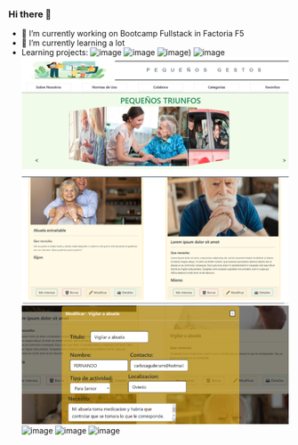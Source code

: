 ### Hi there 👋
- 🔭 I’m currently working on Bootcamp Fullstack in Factoria F5
- 🌱 I’m currently learning a lot
- Learning projects:
![image](https://user-images.githubusercontent.com/104829298/181358467-7870a543-5af7-44f5-a4c9-412fbff6027c.png)
![image](https://user-images.githubusercontent.com/104829298/181358547-ef548c14-75ae-4e1a-b21d-1380c2e8fe97.png)
![image](https://github.com/danimartinjuarez/MarNieblaBack/raw/main/public/Images/Pag.Questions.jpg))
![image](https://github.com/danimartinjuarez/MarNieblaBack/raw/main/public/Images/Pag.New%20question.jpg)
![image](https://github.com/danimartinjuarez/solidaridadactiva/raw/master/public/Captura.PNG)
![image](https://github.com/danimartinjuarez/solidaridadactiva/raw/master/public/Captura2.PNG)
![image](https://github.com/danimartinjuarez/solidaridadactiva/raw/master/public/Captura3.PNG)
![image](https://github.com/prlongoria/Anthakarana/raw/main/public/img/DesktopREADME-APP.gif)
![image](https://github.com/danimartinjuarez/Aventurias/raw/main/Aventurias/public/images/preview2.png)
![image](https://github.com/danimartinjuarez/Aventurias/raw/main/Aventurias/public/images/preview1.png)
